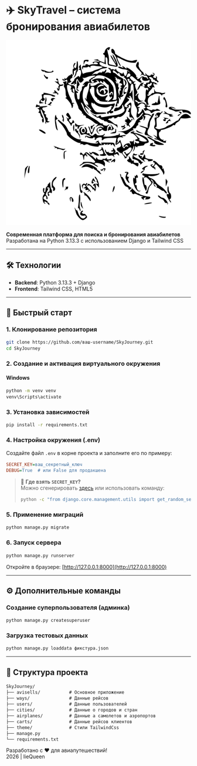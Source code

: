 # ✈️ SkyTravel – система бронирования авиабилетов  

![SkyTravel Preview](https://github.com/Soronn123/aviasells/blob/main/static/favicon.svg)  

**Современная платформа для поиска и бронирования авиабилетов**  
Разработана на Python 3.13.3 с использованием Django и Tailwind CSS  

---

## 🛠 Технологии  
- **Backend**: Python 3.13.3 + Django  
- **Frontend**: Tailwind CSS, HTML5  

---

## 🚀 Быстрый старт

### 1. Клонирование репозитория
```bash
git clone https://github.com/ваш-username/SkyJourney.git
cd SkyJourney
```

### 2. Создание и активация виртуального окружения
#### Windows
```bash
python -m venv venv
venv\Scripts\activate
```

### 3. Установка зависимостей
```bash
pip install -r requirements.txt
```

### 4. Настройка окружения (.env)
Создайте файл `.env` в корне проекта и заполните его по примеру:
```ini
SECRET_KEY=ваш_секретный_ключ
DEBUG=True  # или False для продакшена
```
> 🔑 **Где взять `SECRET_KEY`?**  
> Можно сгенерировать [здесь](https://djecrety.ir/) или использовать команду:  
> ```bash
> python -c "from django.core.management.utils import get_random_secret_key; print(get_random_secret_key())"
> ```

### 5. Применение миграций
```bash
python manage.py migrate
```

### 6. Запуск сервера
```bash
python manage.py runserver
```
Откройте в браузере: [http://127.0.0.1:8000](http://127.0.0.1:8000)

---

## ⚙️ Дополнительные команды

### Создание суперпользователя (админка)
```bash
python manage.py createsuperuser
```

### Загрузка тестовых данных
```bash
python manage.py loaddata фикстура.json
```

---

## 📁 Структура проекта
```
SkyJourney/
├── avisells/           # Основное приложение
├── ways/               # Данные рейсов
├── users/              # Данные пользователей
├── cities/             # Данные о городов и стран
├── airplanes/          # Данные а самолетов и аэропортов
├── carts/              # Данные рейсов клиентов
├── theme/              # Стили TailwindCss
├── manage.py
└── requirements.txt
```


Разработано с ❤️ для авиапутешествий!  
2026 | lieQueen
```
